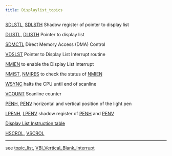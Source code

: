 ```yaml
---
title: Displaylist_topics
---
```

[SDLSTL](../SDLSTL/index.md), [SDLSTH](../SDLSTL/index.md) Shadow register of pointer to display list  
  
[DLISTL](../DLISTL/index.md), [DLISTH](../DLISTL/index.md) Pointer to display list  
  
[SDMCTL](../SDMCTL/index.md) Direct Memory Access (DMA) Control  
  
[VDSLST](../VDSLST/index.md) Pointer to Display List Interrupt routine  
  
[NMIEN](../NMIEN/index.md) to enable the Display List Interrupt  
  
[NMIST](../NMIST/index.md), [NMIRES](../NMIST/index.md) to check the status of [NMIEN](../NMIEN/index.md)  
  
[WSYNC](../WSYNC/index.md) halts the CPU until end of scanline  
  
[VCOUNT](../VCOUNT/index.md) Scanline counter  
  
[PENH](../PENH/index.md), [PENV](../PENV/index.md) horizontal and vertical position of the light pen  
  
[LPENH](../PENH/index.md), [LPENV](../PENV/index.md) shadow register of [PENH](../PENH/index.md) and [PENV](../PENV/index.md)  
  
[Display List Instruction table](../display_list_instruction_table/index.md)  
  
[HSCROL](../HSCROL/index.md), [VSCROL](../VSCROL/index.md)  
  
---
see [topic_list](../topic_list/index.md), [VBI_Vertical_Blank_Interrupt](../VBI_Vertical_Blank_Interrupt/index.md)  
